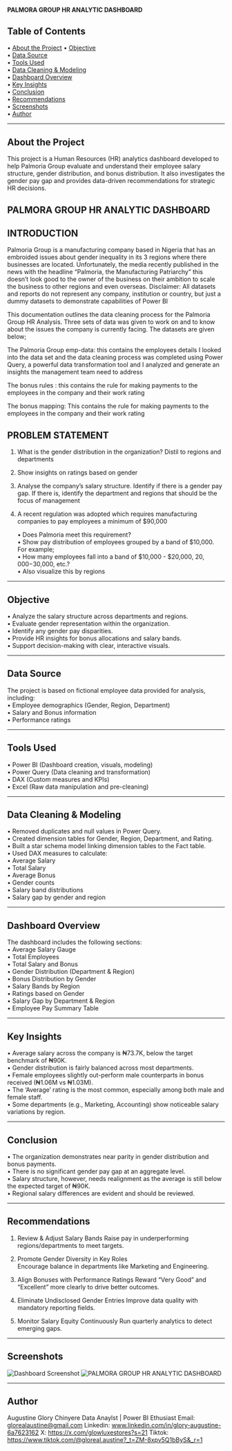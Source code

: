 #### PALMORA GROUP HR ANALYTIC DASHBOARD

## Table of Contents

• [About the Project](#about-the-project) 
• [Objective](#objective)  
• [Data Source](#data-source)  
• [Tools Used](#tools-used)  
• [Data Cleaning & Modeling](#data-cleaning--modeling)  
• [Dashboard Overview](#dashboard-overview)  
• [Key Insights](#key-insights)  
• [Conclusion](#conclusion)  
• [Recommendations](#recommendations)  
• [Screenshots](#screenshots)  
• [Author](#author)

---

## About the Project

This project is a Human Resources (HR) analytics dashboard developed to help Palmoria Group evaluate and understand their employee salary structure, gender distribution, and bonus distribution. It also investigates the gender pay gap and provides data-driven recommendations for strategic HR decisions.

## PALMORA GROUP HR ANALYTIC DASHBOARD

## INTRODUCTION 

Palmoria Group is a manufacturing company based in Nigeria that has an embroided issues about gender inequality in its 3 regions where there businesses are located. Unfortunately, the media recently published in the news with the headline “Palmoria, the Manufacturing Patriarchy” this doesn’t look good to the owner of the business on their ambition to scale the business to other regions and even overseas. Disclaimer: All datasets and reports do not represent any company, institution or country, but just a dummy datasets to demonstrate capabilities of Power BI

This documentation outlines the data cleaning process for the Palmoria Group HR Analysis. Three sets of data was given to work on and to know about the issues the company is currently facing. The datasets are given below;

The Palmoria Group emp-data: this contains the employees details I looked into the data set and the data cleaning process was completed using Power Query, a powerful data transformation tool and I analyzed and generate an insights the management team need to address

The bonus rules : this contains the rule for making payments to the employees in the company and their work rating

The bonus mapping: This contains the rule for making payments to the employees in the company and their work rating

## PROBLEM STATEMENT

1. What is the gender distribution in the organization? Distil to regions and departments

2. Show insights on ratings based on gender

3. Analyse the company’s salary structure. Identify if there is a gender pay gap. If there is, identify the department and regions that should be the focus of management

4. A recent regulation was adopted which requires manufacturing companies to pay employees a minimum of $90,000

   • Does Palmoria meet this requirement?  
   • Show pay distribution of employees grouped by a band of $10,000. For example;  
   • How many employees fall into a band of $10,000 - $20,000, $20,000 -$30,000, etc.?  
   • Also visualize this by regions

---

## Objective

• Analyze the salary structure across departments and regions.  
• Evaluate gender representation within the organization.  
• Identify any gender pay disparities.  
• Provide HR insights for bonus allocations and salary bands.  
• Support decision-making with clear, interactive visuals.

---

## Data Source

The project is based on fictional employee data provided for analysis, including:  
• Employee demographics (Gender, Region, Department)  
• Salary and Bonus information  
• Performance ratings

---

## Tools Used

• Power BI (Dashboard creation, visuals, modeling)  
• Power Query (Data cleaning and transformation)  
• DAX (Custom measures and KPIs)  
• Excel (Raw data manipulation and pre-cleaning)

---

## Data Cleaning & Modeling

• Removed duplicates and null values in Power Query.  
• Created dimension tables for Gender, Region, Department, and Rating.  
• Built a star schema model linking dimension tables to the Fact table.  
• Used DAX measures to calculate:  
  • Average Salary  
  • Total Salary  
  • Average Bonus  
  • Gender counts  
  • Salary band distributions  
  • Salary gap by gender and region

---

## Dashboard Overview

The dashboard includes the following sections:  
• Average Salary Gauge  
• Total Employees  
• Total Salary and Bonus  
• Gender Distribution (Department & Region)  
• Bonus Distribution by Gender  
• Salary Bands by Region  
• Ratings based on Gender  
• Salary Gap by Department & Region  
• Employee Pay Summary Table

---

## Key Insights

• Average salary across the company is ₦73.7K, below the target benchmark of ₦90K.  
• Gender distribution is fairly balanced across most departments.  
• Female employees slightly out-perform male counterparts in bonus received (₦1.06M vs ₦1.03M).  
• The ‘Average’ rating is the most common, especially among both male and female staff.  
• Some departments (e.g., Marketing, Accounting) show noticeable salary variations by region.

---

## Conclusion

• The organization demonstrates near parity in gender distribution and bonus payments.  
• There is no significant gender pay gap at an aggregate level.  
• Salary structure, however, needs realignment as the average is still below the expected target of ₦90K.  
• Regional salary differences are evident and should be reviewed.

---

## Recommendations

1. Review & Adjust Salary Bands 
   Raise pay in underperforming regions/departments to meet targets.

2. Promote Gender Diversity in Key Roles  
   Encourage balance in departments like Marketing and Engineering.

3. Align Bonuses with Performance Ratings 
   Reward “Very Good” and “Excellent” more clearly to drive better outcomes.

4. Eliminate Undisclosed Gender Entries 
   Improve data quality with mandatory reporting fields.

5. Monitor Salary Equity Continuously 
   Run quarterly analytics to detect emerging gaps.

---

## Screenshots

![Dashboard Screenshot](images/dashboard.png)
![PALMORA GROUP HR ANALYTIC DASHBOARD](https://github.com/user-attachments/assets/5067d7fe-b4f8-4e85-9f36-cfa897ff4624)

---

## Author

Augustine Glory Chinyere
Data Anaylst | Power BI Ethusiast
Email:    glorealaustine@gmail.com
Linkedin: www.linkedin.com/in/glory-augustine-6a7623162
X:        https://x.com/glowluxestores?s=21
Tiktok:   https://www.tiktok.com/@gloreal.austine?_t=ZM-8xpv5Q1bByS&_r=1



